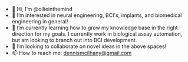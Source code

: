 - 👋 Hi, I’m @ollieinthemind
- 👀 I’m interested in neural engineering, BCI's, implants, and biomedical engineering in general!
- 🌱 I’m currently learning how to grow my knowledge base in the right direction for my goals. I currently work in biological assay automation, but am looking to branch out into BCI development.
- 💞️ I’m looking to collaborate on novel ideas in the above spaces!
- 📫 How to reach me: dennismcilhany@gmail.com

<!---
ollieinthemind/ollieinthemind is a ✨ special ✨ repository because its `README.md` (this file) appears on your GitHub profile.
You can click the Preview link to take a look at your changes.
--->
